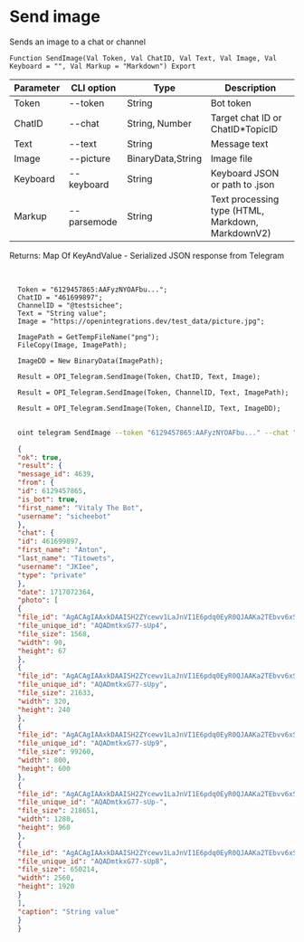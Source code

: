 ﻿---
sidebar_position: 2
---

# Send image
 Sends an image to a chat or channel



`Function SendImage(Val Token, Val ChatID, Val Text, Val Image, Val Keyboard = "", Val Markup = "Markdown") Export`

  | Parameter | CLI option | Type | Description |
  |-|-|-|-|
  | Token | --token | String | Bot token |
  | ChatID | --chat | String, Number | Target chat ID or ChatID*TopicID |
  | Text | --text | String | Message text |
  | Image | --picture | BinaryData,String | Image file |
  | Keyboard | --keyboard | String | Keyboard JSON or path to .json |
  | Markup | --parsemode | String | Text processing type (HTML, Markdown, MarkdownV2) |

  
  Returns:  Map Of KeyAndValue - Serialized JSON response from Telegram

<br/>




```bsl title="Code example"
  Token = "6129457865:AAFyzNYOAFbu...";
  ChatID = "461699897";
  ChannelID = "@testsichee";
  Text = "String value";
  Image = "https://openintegrations.dev/test_data/picture.jpg";
  
  ImagePath = GetTempFileName("png");
  FileCopy(Image, ImagePath);
  
  ImageDD = New BinaryData(ImagePath);
  
  Result = OPI_Telegram.SendImage(Token, ChatID, Text, Image);
  
  Result = OPI_Telegram.SendImage(Token, ChannelID, Text, ImagePath);
  
  Result = OPI_Telegram.SendImage(Token, ChannelID, Text, ImageDD);
```



```sh title="CLI command example"
    
  oint telegram SendImage --token "6129457865:AAFyzNYOAFbu..." --chat "461699897" --text "String value" --picture "https://openintegrations.dev/test_data/picture.jpg" --keyboard %keyboard% --parsemode %parsemode%

```

```json title="Result"
  {
  "ok": true,
  "result": {
  "message_id": 4639,
  "from": {
  "id": 6129457865,
  "is_bot": true,
  "first_name": "Vitaly The Bot",
  "username": "sicheebot"
  },
  "chat": {
  "id": 461699897,
  "first_name": "Anton",
  "last_name": "Titowets",
  "username": "JKIee",
  "type": "private"
  },
  "date": 1717072364,
  "photo": [
  {
  "file_id": "AgACAgIAAxkDAAISH2ZYcewv1LaJnVI1E6pdq0EyR0QJAAKa2TEbvv6xSgxyd39G8AuyAQADAgADcwADNQQ",
  "file_unique_id": "AQADmtkxG77-sUp4",
  "file_size": 1568,
  "width": 90,
  "height": 67
  },
  {
  "file_id": "AgACAgIAAxkDAAISH2ZYcewv1LaJnVI1E6pdq0EyR0QJAAKa2TEbvv6xSgxyd39G8AuyAQADAgADbQADNQQ",
  "file_unique_id": "AQADmtkxG77-sUpy",
  "file_size": 21633,
  "width": 320,
  "height": 240
  },
  {
  "file_id": "AgACAgIAAxkDAAISH2ZYcewv1LaJnVI1E6pdq0EyR0QJAAKa2TEbvv6xSgxyd39G8AuyAQADAgADeAADNQQ",
  "file_unique_id": "AQADmtkxG77-sUp9",
  "file_size": 99260,
  "width": 800,
  "height": 600
  },
  {
  "file_id": "AgACAgIAAxkDAAISH2ZYcewv1LaJnVI1E6pdq0EyR0QJAAKa2TEbvv6xSgxyd39G8AuyAQADAgADeQADNQQ",
  "file_unique_id": "AQADmtkxG77-sUp-",
  "file_size": 218651,
  "width": 1280,
  "height": 960
  },
  {
  "file_id": "AgACAgIAAxkDAAISH2ZYcewv1LaJnVI1E6pdq0EyR0QJAAKa2TEbvv6xSgxyd39G8AuyAQADAgADdwADNQQ",
  "file_unique_id": "AQADmtkxG77-sUp8",
  "file_size": 650214,
  "width": 2560,
  "height": 1920
  }
  ],
  "caption": "String value"
  }
  }

```
